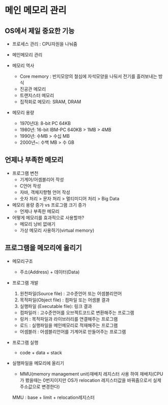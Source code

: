 # 메인 메모리 관리

## OS에서 제일 중요한 기능

+ 프로세스 관리 : CPU자원을 나눠줌
+ 메인메모리 관리 


+ 메모리 역사
    - Core memory : 반지모양의 철심에 자석모양을 나둬서 전기를 흘러보내는 방식
    - 진공관 메모리
    - 트랜지스터 메모리
    - 집적회로 메모리: SRAM, DRAM

+ 메모리 용량
    - 1970년대: 8-bit PC 64KB
    - 1980년: 16-bit IBM-PC 640KB > 1MB > 4MB
    - 1990년: 수MB > 수십 MB
    - 2000년~: 수백 MB > 수 GB

## 언제나 부족한 메모리

+ 프로그램 변천
    - 기계어/어셈블리어 작성
    - C언어 작성
    - 자바, 객체지향형 언어 작성
    - 숫자 처리 > 문자 처리 > 멀티미디어 처리 > Big Data
+ 메모리 용량 증가 vs 프로그램 크기 증가
    - 언제나 부족한 메모리
+ 어떻게 메모리를 효과적으로 사용할까?
    - 메모리 낭비 없애기
    - 가상 메모리 사용하기(virtual memory)

## 프로그램을 메모리에 올리기

+ 메모리구조
    - 주소(Address) + 데이터(Data)
+ 프로그램 개발
    1. 원천파일(Source file) : 고수준언어 또는 어셈블리언어
    2. 목적파일(Object file) : 컴파일 또는 어셈블 결과
    3. 실행파일 (Executable file): 링크 결과
    - 컴파일러 : 고수준언어를 오브젝트코드로 변환해주는 프로그램
    - 링커 : 목적파일과 라이브러리를 연결해주는 프로그램
    - 로드 : 실행파일을 메인메모리로 적재해주는 프로그램
    - 어셈블러 : 어셈블리언어를 기계어로 만들어주는 프로그램
+ 프로그램 실행
    - code + data + stack

+ 실행파일을 메모리에 올리기
    - MMU(memory management unit)재배치 레지스터 사용 하여 재배치(CPU가 봤을때는 0번지이지만 OS가 relocation 레지스터값을 바꿔줌으로서 실제주소값으로 변경한다)
    
    MMU : base + limit + relocation레지스터